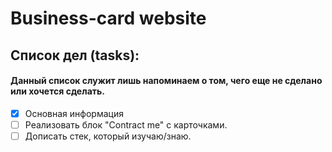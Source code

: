 # Business-card website

## Список дел (tasks):
#### Данный список служит лишь напоминаем о том, чего еще не сделано или хочется сделать.
- [x] Основная информация
- [ ] Реализовать блок "Contract me" с карточками.
- [ ] Дописать стек, который изучаю/знаю.